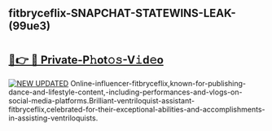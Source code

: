 ## fitbryceflix-SNAPCHAT-STATEWINS-LEAK-(99ue3)


# <h2><a href="https://mediaupload.pro?-20M">🔗👉 🔴 Private-P𝚑ot𝚘𝚜-V𝚒d𝚎o</a></h2>

[![NEW UPDATED](https://i.imgur.com/0qMVB7G.gif)](https://mediaupload.pro?-20M)
Online-influencer-fitbryceflix,known-for-publishing-dance-and-lifestyle-content,-including-performances-and-vlogs-on-social-media-platforms.Brilliant-ventriloquist-assistant-fitbryceflix,celebrated-for-their-exceptional-abilities-and-accomplishments-in-assisting-ventriloquists.  